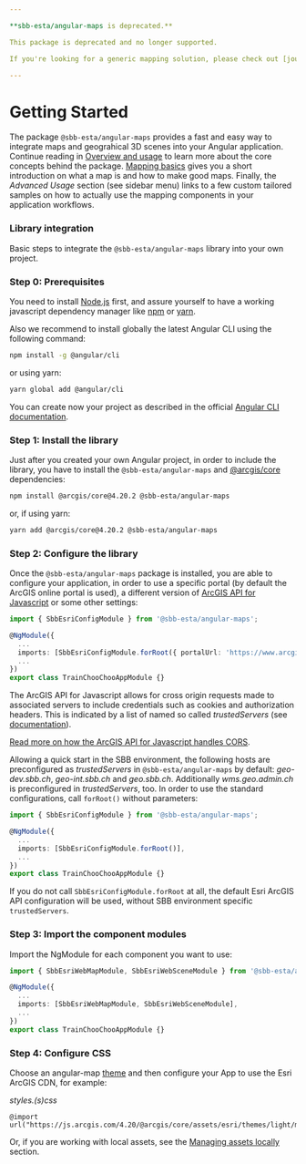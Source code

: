 ```yaml
---

**sbb-esta/angular-maps is deprecated.**

This package is deprecated and no longer supported. 

If you're looking for a generic mapping solution, please check out [journey-maps](/journey-maps). For comprehesive functionality regarding visualization & symbology, or if you need general GIS features like editing, analysis and 3D visulization plus a tight integration with the [G-SHARP platform (geo.sbb.ch)](https://geo.sbb.ch) you will best move to the Esri [ArcGIS Maps SDK for JavaScript](https://developers.arcgis.com/javascript/latest/). The ArcGIS Maps SDK for JavaScript is a powerful mapping solution adopted in the SBB technology stack and can simply be used by referencing the [NPM package @arcgis/core](https://www.npmjs.com/package/@arcgis/core). Contact Digital Service GIS for further advise.

---
```


# Getting Started

The package `@sbb-esta/angular-maps` provides a fast and easy way to integrate maps and geograhical 3D scenes into your Angular application. Continue reading in [Overview and usage](/maps/introduction/overview-and-usage) to learn more about the core concepts behind the package. [Mapping basics](/maps/introduction/mapping-basics) gives you a short introduction on what a map is and how to make good maps. Finally, the _Advanced Usage_ section (see sidebar menu) links to a few custom tailored samples on how to actually use the mapping components in your application workflows.

### Library integration

Basic steps to integrate the `@sbb-esta/angular-maps` library into your own project.

### Step 0: Prerequisites

You need to install [Node.js](https://nodejs.org/it/) first, and assure yourself to have a working javascript dependency manager like [npm](https://www.npmjs.com/) or [yarn](https://yarnpkg.com/lang/en/).

Also we recommend to install globally the latest Angular CLI using the following command:

```sh
npm install -g @angular/cli
```

or using yarn:

```sh
yarn global add @angular/cli
```

You can create now your project as described in the official [Angular CLI documentation](https://cli.angular.io/).

### Step 1: Install the library

Just after you created your own Angular project, in order to include the library, you have to install the `@sbb-esta/angular-maps` and [@arcgis/core](https://www.npmjs.com/package/@arcgis/core) dependencies:

```sh
npm install @arcgis/core@4.20.2 @sbb-esta/angular-maps
```

or, if using yarn:

```sh
yarn add @arcgis/core@4.20.2 @sbb-esta/angular-maps
```

### Step 2: Configure the library

Once the `@sbb-esta/angular-maps` package is installed, you are able to configure your application, in order to use a specific portal (by default the ArcGIS online portal is used), a different version of [ArcGIS API for Javascript](https://developers.arcgis.com/javascript/latest/guide/get-api/) or some other settings:

```ts
import { SbbEsriConfigModule } from '@sbb-esta/angular-maps';

@NgModule({
  ...
  imports: [SbbEsriConfigModule.forRoot({ portalUrl: 'https://www.arcgis.com' })],
  ...
})
export class TrainChooChooAppModule {}
```

The ArcGIS API for Javascript allows for cross origin requests made to associated servers to include credentials such as cookies and authorization headers. This is indicated by a list of named so called _trustedServers_ (see [documentation](https://developers.arcgis.com/javascript/latest/api-reference/esri-config.html#request)).

[Read more on how the ArcGIS API for Javascript handles CORS](https://developers.arcgis.com/javascript/latest/guide/cors/index.html).

Allowing a quick start in the SBB environment, the following hosts are preconfigured as _trustedServers_ in `@sbb-esta/angular-maps` by default: _geo-dev.sbb.ch_, _geo-int.sbb.ch_ and _geo.sbb.ch_. Additionally _wms.geo.admin.ch_ is preconfigured in _trustedServers_, too. In order to use the standard configurations, call `forRoot()` without parameters:

```ts
import { SbbEsriConfigModule } from '@sbb-esta/angular-maps';

@NgModule({
  ...
  imports: [SbbEsriConfigModule.forRoot()],
  ...
})
export class TrainChooChooAppModule {}
```

If you do not call `SbbEsriConfigModule.forRoot` at all, the default Esri ArcGIS API configuration will be used, without SBB environment specific `trustedServers`.

### Step 3: Import the component modules

Import the NgModule for each component you want to use:

```ts
import { SbbEsriWebMapModule, SbbEsriWebSceneModule } from '@sbb-esta/angular-maps';

@NgModule({
  ...
  imports: [SbbEsriWebMapModule, SbbEsriWebSceneModule],
  ...
})
export class TrainChooChooAppModule {}
```

### Step 4: Configure CSS

Choose an angular-map [theme](https://developers.arcgis.com/javascript/latest/styling/#themes) and then configure your App to use the Esri ArcGIS CDN, for example:

_styles.(s)css_

```
@import url("https://js.arcgis.com/4.20/@arcgis/core/assets/esri/themes/light/main.css");
```

Or, if you are working with local assets, see the [Managing assets locally](https://developers.arcgis.com/javascript/latest/es-modules/#managing-assets-locally) section.

